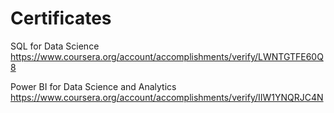 # Certificates

SQL for Data Science
https://www.coursera.org/account/accomplishments/verify/LWNTGTFE60Q8


Power BI for Data Science and Analytics
https://www.coursera.org/account/accomplishments/verify/IIW1YNQRJC4N
